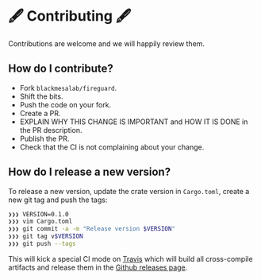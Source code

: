 # 🖋 Contributing 🖋

Contributions are welcome and we will happily review them.

## How do I contribute?
* Fork `blackmesalab/fireguard`.
* Shift the bits.
* Push the code on your fork.
* Create a PR.
* EXPLAIN WHY THIS CHANGE IS IMPORTANT and HOW IT IS DONE in the PR description.
* Publish the PR.
* Check that the CI is not complaining about your change.

## How do I release a new version?
To release a new version, update the crate version in `Cargo.toml`, create a new git tag and push the tags:
```sh
❯❯❯ VERSION=0.1.0
❯❯❯ vim Cargo.toml
❯❯❯ git commit -a -m "Release version $VERSION"
❯❯❯ git tag v$VERSION
❯❯❯ git push --tags
```

This will kick a special CI mode on [Travis](https://travis-ci.org/github/blackmesalab/fireguard) 
which will build all cross-compile artifacts and release them in the [Github releases page](https://github.com/blackmesalab/fireguard/releases).
